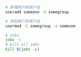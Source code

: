 

```bash
# 新增用户和用户组
useradd someone -G somegroup

# 添加用户到用户组
usermod -G somegroup -a someone
```


```bash
# Jobs
jobs -l
# Kill all jobs
kill $(jobs -p)
```

    
